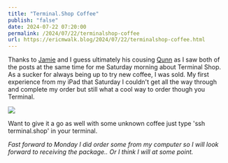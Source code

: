 ```yaml
---
title: "Terminal.Shop Coffee"
publish: "false"
date: 2024-07-22 07:20:00
permalink: /2024/07/22/terminalshop-coffee
url: https://ericmwalk.blog/2024/07/22/terminalshop-coffee.html
---
```


Thanks to [Jamie](https://www.thingelstad.com/2024/07/20/shopping-via-terminal.html) and I guess ultimately his cousing [Qunn](https://quinnchrest.com/2024/07/19/terminal-task-tracking.html) as I saw both of the posts at the same time for me Saturday morning about Terminal Shop. As a sucker for always being up to try new coffee, I was sold. My first experience from my iPad that Saturday I couldn't get all the way through and complete my order but still what a cool way to order though you Terminal.

![](https://ericmwalk.blog/uploads/2024/cbe04c9a8b.png)

Want to give it a go as well with some unknown coffee just type 'ssh terminal.shop' in your terminal.

*Fast forward to Monday I did order some from my computer so I will look forward to receiving the package.. Or I think I will at some point.*